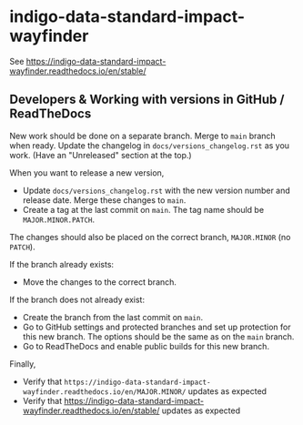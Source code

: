 # indigo-data-standard-impact-wayfinder

See https://indigo-data-standard-impact-wayfinder.readthedocs.io/en/stable/

## Developers & Working with versions in GitHub / ReadTheDocs

New work should be done on a separate branch. Merge to `main` branch when ready. 
Update the changelog in `docs/versions_changelog.rst` as you work. 
(Have an "Unreleased" section at the top.)

When you want to release a new version, 
* Update `docs/versions_changelog.rst` with the new version number and release date. Merge these changes to `main`.
* Create a tag at the last commit on `main`. The tag name should be `MAJOR.MINOR.PATCH`.

The changes should also be placed on the correct branch, `MAJOR.MINOR` (no `PATCH`).

If the branch already exists:
* Move the changes to the correct branch.

If the branch does not already exist:
* Create the branch from the last commit on `main`.
* Go to GitHub settings and protected branches and set up protection for this new branch. The options should be the same as on the `main` branch.
* Go to ReadTheDocs and enable public builds for this new branch.

Finally,
* Verify that `https://indigo-data-standard-impact-wayfinder.readthedocs.io/en/MAJOR.MINOR/` updates as expected 
* Verify that https://indigo-data-standard-impact-wayfinder.readthedocs.io/en/stable/ updates as expected

